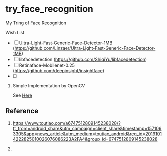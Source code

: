 # try_face_recognition
My Tring of Face Recognition

Wish List

- [ ] Ultra-Light-Fast-Generic-Face-Detector-1MB (https://github.com/Linzaer/Ultra-Light-Fast-Generic-Face-Detector-1MB) 
- [ ] libfacedetection (https://github.com/ShiqiYu/libfacedetection)
- [ ] Retinaface-Mobilenet-0.25 (https://github.com/deepinsight/insightface)
- [ ] 


1. Simple Implementation by OpenCV

   See [Here](./OpenCV_FR/Run.md)





## Reference

1. https://www.toutiao.com/a6747512809145238028/?tt_from=android_share&utm_campaign=client_share&timestamp=1571063305&app=news_article&utm_medium=toutiao_android&req_id=20191014222825010026076086223A2FA4&group_id=6747512809145238028

2. 
